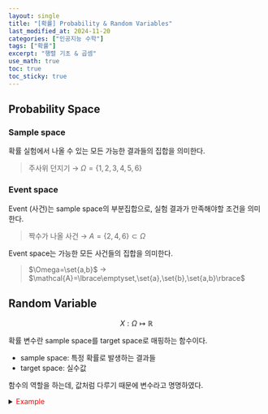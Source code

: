 ```yaml
---
layout: single
title: "[확률] Probability & Random Variables"
last_modified_at: 2024-11-20
categories: ["인공지능 수학"]
tags: ["확률"]
excerpt: "행렬 기초 & 곱셈"
use_math: true
toc: true
toc_sticky: true
---
```


## Probability Space

### Sample space

확률 실험에서 나올 수 있는 모든 가능한 결과들의 집합을 의미한다.
    
> 주사위 던지기 → $\Omega=\lbrace1,2,3,4,5,6\rbrace$
    

### Event space

Event (사건)는 sample space의 부분집합으로, 실험 결과가 만족해야할 조건을 의미한다.
    
> 짝수가 나올 사건 → $A=\lbrace2,4,6\rbrace\subset\Omega$
    
Event space는 가능한 모든 사건들의 집합을 의미한다.
    
> $\Omega=\set{a,b}$ → $\mathcal{A}=\lbrace\emptyset,\set{a},\set{b},\set{a,b}\rbrace$

## Random Variable

$$
X:\Omega\mapsto \mathbb{R}
$$

확률 변수란 sample space를 target space로 매핑하는 함수이다.

- sample space: 특정 확률로 발생하는 결과들
- target space: 실수값

함수의 역할을 하는데, 값처럼 다루기 때문에 변수라고 명명하였다.

<details>
<summary><font color='red'>Example</font></summary>
<div markdown="1">

주사위를 던지는 상황

- Sample space: $\Omega=\set{1,2,3,4,5,6}$
- 주사위의 눈을 확률 변수 $X$로 설정
- $X(1)=1~,~X(2)=2~,~X(3)=3$
    
    $X(4)=4~,~X(5)=5~,~X(6)=6$
- Target space: $\mathcal{T}=\set{1,2,3,4,5,6}$

---

동전 2개를 던지는 상황

- $\Omega=\set{\text{HH,~HT,~TH,~TT}}$
- 앞면의 개수를 확률 변수 $X$로 설정
- $X(\text{HH})=2~,~X(\text{TT})=0$
    
    $X(\text{HT})=1~,~X(\text{TH})=1$
- Target space: $\mathcal{T}=\set{0,1,2}$

</div>
</details>
